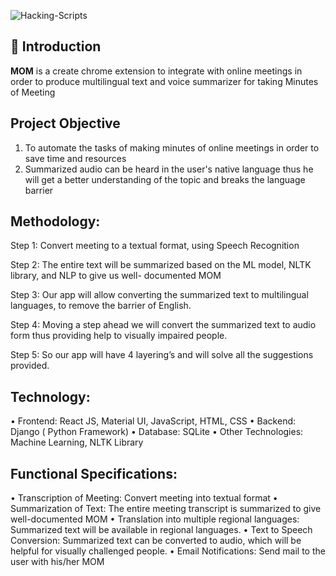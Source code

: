 ![Hacking-Scripts](https://socialify.git.ci/Tejas1510/MOM/image?description=1&descriptionEditable=MOM%20is%20a%20chrome%20extension%20to%20generate%20Minutes%20of%20Meeting&forks=1&issues=1&language=1&owner=1&pulls=1&stargazers=1&theme=Dark)
 
## 📌 Introduction

<b>MOM</b> is a create chrome extension to integrate with online meetings in order to produce multilingual text and voice summarizer for taking Minutes of Meeting

## Project Objective

1. To automate the tasks of making minutes of online meetings in order to save time and resources
2. Summarized audio can be heard in the user's native language thus he will get a better understanding of
the topic and breaks the language barrier

## Methodology:

Step 1: Convert meeting to a textual format, using Speech Recognition

Step 2: The entire text will be summarized based on the ML model, NLTK library, and NLP to give us well-
documented MOM

Step 3: Our app will allow converting the summarized text to multilingual languages, to remove the barrier of
English.

Step 4: Moving a step ahead we will convert the summarized text to audio form thus providing help to visually
impaired people.

Step 5: So our app will have 4 layering’s and will solve all the suggestions provided.

## Technology:

• Frontend: React JS, Material UI, JavaScript, HTML, CSS
• Backend: Django ( Python Framework)
• Database: SQLite
• Other Technologies: Machine Learning, NLTK Library

## Functional Specifications:

• Transcription of Meeting: Convert meeting into textual format
• Summarization of Text: The entire meeting transcript is summarized to give well-documented MOM
• Translation into multiple regional languages: Summarized text will be available in regional languages.
• Text to Speech Conversion: Summarized text can be converted to audio, which will be helpful for
visually challenged people.
• Email Notifications: Send mail to the user with his/her MOM
